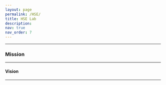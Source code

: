```yaml
---
layout: page
permalink: /HSE/
title: HSE Lab
description: 
nav: true
nav_order: 7
---
```




---

### Mission 

---
#### Vision


---
